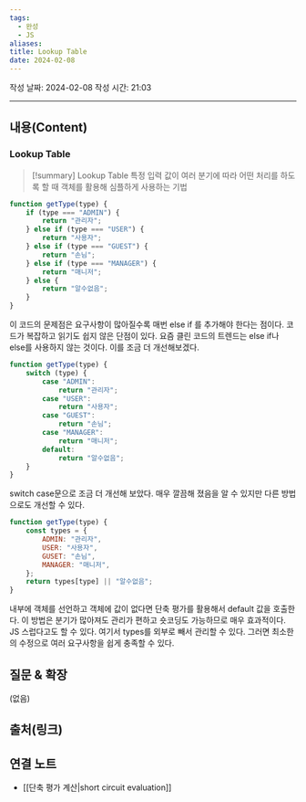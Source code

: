 ```yaml
---
tags:
  - 완성
  - JS
aliases: 
title: Lookup Table
date: 2024-02-08
---
```

작성 날짜: 2024-02-08
작성 시간: 21:03


----
## 내용(Content)
### Lookup Table
>[!summary] Lookup Table
>특정 입력 값이 여러 분기에 따라 어떤 처리를 하도록 할 때 객체를 활용해 심플하게 사용하는 기법

```js
function getType(type) {
    if (type === "ADMIN") {
        return "관리자";
    } else if (type === "USER") {
        return "사용자";
    } else if (type === "GUEST") {
        return "손님";
    } else if (type === "MANAGER") {
        return "매니저";
    } else {
        return "알수없음";
    }
}
```

이 코드의 문제점은 요구사항이 많아질수록 매번 else if 를 추가해야 한다는 점이다. 코드가 복잡하고 읽기도 쉽지 않은 단점이 있다. 요즘 클린 코드의 트렌드는 else if나 else를 사용하지 않는 것이다. 이를 조금 더 개선해보겠다.

```js
function getType(type) {
    switch (type) {
        case "ADMIN":
            return "관리자";
        case "USER":
            return "사용자";
        case "GUEST":
            return "손님";
        case "MANAGER":
            return "매니저";
        default:
            return "알수없음";
    }
}
```

switch case문으로 조금 더 개선해 보았다. 매우 깔끔해 졌음을 알 수 있지만 다른 방법으로도 개선할 수 있다.


```js
function getType(type) {
    const types = {
        ADMIN: "관리자",
        USER: "사용자",
        GUSET: "손님",
        MANAGER: "매니저",
    };
    return types[type] || "알수없음";
}
```

내부에 객체를 선언하고 객체에 값이 없다면 단축 평가를 활용해서 default 값을 호출한다. 이 방법은 분기가 많아져도 관리가 편하고 숏코딩도 가능하므로 매우 효과적이다. JS 스럽다고도 할 수 있다. 여기서 types를 외부로 빼서 관리할 수 있다. 그러면 최소한의 수정으로 여러 요구사항을 쉽게 충족할 수 있다.
## 질문 & 확장

(없음)

## 출처(링크)


## 연결 노트
- [[단축 평가 계산|short circuit evaluation]]









